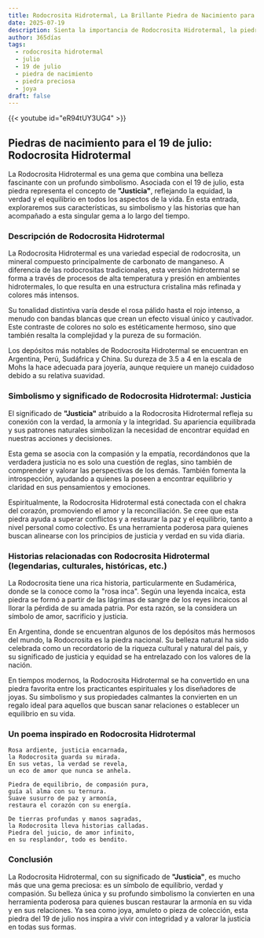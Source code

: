```yaml
---
title: Rodocrosita Hidrotermal, La Brillante Piedra de Nacimiento para 19 de julio
date: 2025-07-19
description: Sienta la importancia de Rodocrosita Hidrotermal, la piedra de nacimiento de 19 de julio que simboliza Justicia. Deje que su belleza y significado iluminen su día.
author: 365días
tags:
  - rodocrosita hidrotermal
  - julio
  - 19 de julio
  - piedra de nacimiento
  - piedra preciosa
  - joya
draft: false
---
```


{{< youtube id="eR94tUY3UG4" >}}

## Piedras de nacimiento para el 19 de julio: Rodocrosita Hidrotermal

La Rodocrosita Hidrotermal es una gema que combina una belleza fascinante con un profundo simbolismo. Asociada con el 19 de julio, esta piedra representa el concepto de **"Justicia"**, reflejando la equidad, la verdad y el equilibrio en todos los aspectos de la vida. En esta entrada, exploraremos sus características, su simbolismo y las historias que han acompañado a esta singular gema a lo largo del tiempo.

### Descripción de Rodocrosita Hidrotermal

La Rodocrosita Hidrotermal es una variedad especial de rodocrosita, un mineral compuesto principalmente de carbonato de manganeso. A diferencia de las rodocrositas tradicionales, esta versión hidrotermal se forma a través de procesos de alta temperatura y presión en ambientes hidrotermales, lo que resulta en una estructura cristalina más refinada y colores más intensos.

Su tonalidad distintiva varía desde el rosa pálido hasta el rojo intenso, a menudo con bandas blancas que crean un efecto visual único y cautivador. Este contraste de colores no solo es estéticamente hermoso, sino que también resalta la complejidad y la pureza de su formación.

Los depósitos más notables de Rodocrosita Hidrotermal se encuentran en Argentina, Perú, Sudáfrica y China. Su dureza de 3.5 a 4 en la escala de Mohs la hace adecuada para joyería, aunque requiere un manejo cuidadoso debido a su relativa suavidad.

### Simbolismo y significado de Rodocrosita Hidrotermal: Justicia

El significado de **"Justicia"** atribuido a la Rodocrosita Hidrotermal refleja su conexión con la verdad, la armonía y la integridad. Su apariencia equilibrada y sus patrones naturales simbolizan la necesidad de encontrar equidad en nuestras acciones y decisiones.

Esta gema se asocia con la compasión y la empatía, recordándonos que la verdadera justicia no es solo una cuestión de reglas, sino también de comprender y valorar las perspectivas de los demás. También fomenta la introspección, ayudando a quienes la poseen a encontrar equilibrio y claridad en sus pensamientos y emociones.

Espiritualmente, la Rodocrosita Hidrotermal está conectada con el chakra del corazón, promoviendo el amor y la reconciliación. Se cree que esta piedra ayuda a superar conflictos y a restaurar la paz y el equilibrio, tanto a nivel personal como colectivo. Es una herramienta poderosa para quienes buscan alinearse con los principios de justicia y verdad en su vida diaria.

### Historias relacionadas con Rodocrosita Hidrotermal (legendarias, culturales, históricas, etc.)

La Rodocrosita tiene una rica historia, particularmente en Sudamérica, donde se la conoce como la "rosa inca". Según una leyenda incaica, esta piedra se formó a partir de las lágrimas de sangre de los reyes incaicos al llorar la pérdida de su amada patria. Por esta razón, se la considera un símbolo de amor, sacrificio y justicia.

En Argentina, donde se encuentran algunos de los depósitos más hermosos del mundo, la Rodocrosita es la piedra nacional. Su belleza natural ha sido celebrada como un recordatorio de la riqueza cultural y natural del país, y su significado de justicia y equidad se ha entrelazado con los valores de la nación.

En tiempos modernos, la Rodocrosita Hidrotermal se ha convertido en una piedra favorita entre los practicantes espirituales y los diseñadores de joyas. Su simbolismo y sus propiedades calmantes la convierten en un regalo ideal para aquellos que buscan sanar relaciones o establecer un equilibrio en su vida.

### Un poema inspirado en Rodocrosita Hidrotermal

```
Rosa ardiente, justicia encarnada,  
la Rodocrosita guarda su mirada.  
En sus vetas, la verdad se revela,  
un eco de amor que nunca se anhela.  

Piedra de equilibrio, de compasión pura,  
guía al alma con su ternura.  
Suave susurro de paz y armonía,  
restaura el corazón con su energía.  

De tierras profundas y manos sagradas,  
la Rodocrosita lleva historias calladas.  
Piedra del juicio, de amor infinito,  
en su resplandor, todo es bendito.  
```

### Conclusión

La Rodocrosita Hidrotermal, con su significado de **"Justicia"**, es mucho más que una gema preciosa: es un símbolo de equilibrio, verdad y compasión. Su belleza única y su profundo simbolismo la convierten en una herramienta poderosa para quienes buscan restaurar la armonía en su vida y en sus relaciones. Ya sea como joya, amuleto o pieza de colección, esta piedra del 19 de julio nos inspira a vivir con integridad y a valorar la justicia en todas sus formas.